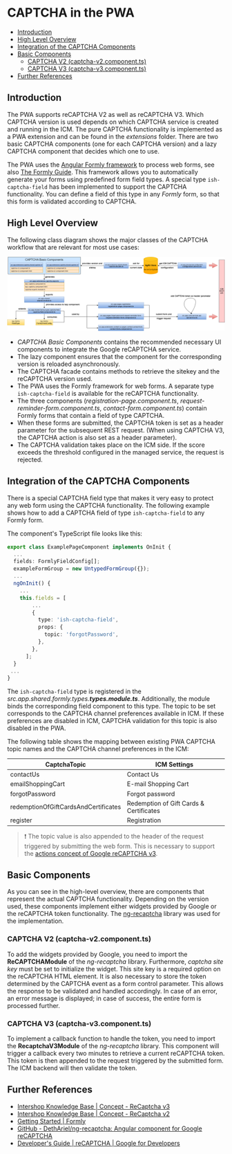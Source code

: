<!--
kb_concepts
kb_pwa
kb_everyone
kb_sync_latest_only
-->

# CAPTCHA in the PWA

- [Introduction](#introduction)
- [High Level Overview](#high-level-overview)
- [Integration of the CAPTCHA Components](#integration-of-the-captcha-components)
- [Basic Components](#basic-components)
  - [CAPTCHA V2 (captcha-v2.component.ts)](#captcha-v2-captcha-v2componentts)
  - [CAPTCHA V3 (captcha-v3.component.ts)](#captcha-v3-captcha-v3componentts)
- [Further References](#further-references)

## Introduction

The PWA supports reCAPTCHA V2 as well as reCAPTCHA V3.
Which CAPTCHA version is used depends on which CAPTCHA service is created and running in the ICM.
The pure CAPTCHA functionality is implemented as a PWA extension and can be found in the _extensions_ folder.
There are two basic CAPTCHA components (one for each CAPTCHA version) and a lazy CAPTCHA component that decides which one to use.

The PWA uses the [Angular Formly framework](https://formly.dev/docs/guide/getting-started) to process web forms, see also [The Formly Guide](../guides/formly.md).
This framework allows you to automatically generate your forms using predefined form field types.
A special type `ish-captcha-field` has been implemented to support the CAPTCHA functionality.
You can define a field of this type in any _Formly_ form, so that this form is validated according to CAPTCHA.

## High Level Overview

The following class diagram shows the major classes of the CAPTCHA workflow that are relevant for most use cases:

![Captcha Class Diagram](captcha-class-diagram.png)

- _CAPTCHA Basic Components_ contains the recommended necessary UI components to integrate the Google reCAPTCHA service.
- The lazy component ensures that the component for the corresponding version is reloaded asynchronously.
- The CAPTCHA facade contains methods to retrieve the sitekey and the reCAPTCHA version used.
- The PWA uses the Formly framework for web forms. A separate type `ish-captcha-field` is available for the reCAPTCHA functionality.
- The three components (_registration-page.component.ts_, _request-reminder-form.component.ts_, _contact-form.component.ts_) contain Formly forms that contain a field of type CAPTCHA.
- When these forms are submitted, the CAPTCHA token is set as a header parameter for the subsequent REST request. (When using CAPTCHA V3, the CAPTCHA action is also set as a header parameter).
- The CAPTCHA validation takes place on the ICM side. If the score exceeds the threshold configured in the managed service, the request is rejected.

## Integration of the CAPTCHA Components

There is a special CAPTCHA field type that makes it very easy to protect any web form using the CAPTCHA functionality.
The following example shows how to add a CAPTCHA field of type `ish-captcha-field` to any Formly form.

The component's TypeScript file looks like this:

```ts
export class ExamplePageComponent implements OnInit {
  ...
  fields: FormlyFieldConfig[];
  exampleFormGroup = new UntypedFormGroup({});
  ...
  ngOnInit() {
    ...
    this.fields = [
        ...
        {
          type: 'ish-captcha-field',
          props: {
            topic: 'forgotPassword',
          },
        },
      ];
  }
 ...
}
```

The `ish-captcha-field` type is registered in the _src.app.shared.formly.types.**types.module.ts**_.
Additionally, the module binds the corresponding field component to this type.
The topic to be set corresponds to the CAPTCHA channel preferences available in ICM.
If these preferences are disabled in ICM, CAPTCHA validation for this topic is also disabled in the PWA.

The following table shows the mapping between existing PWA CAPTCHA topic names and the CAPTCHA channel preferences in the ICM:

| **CaptchaTopic**                     | **ICM Settings**                        |
| ------------------------------------ | --------------------------------------- |
| contactUs                            | Contact Us                              |
| emailShoppingCart                    | E-mail Shopping Cart                    |
| forgotPassword                       | Forgot password                         |
| redemptionOfGiftCardsAndCertificates | Redemption of Gift Cards & Certificates |
| register                             | Registration                            |

> :exclamation: The topic value is also appended to the header of the request triggered by submitting the web form. This is necessary to support the [actions concept of Google reCAPTCHA v3](https://developers.google.com/recaptcha/docs/v3#actions).

## Basic Components

As you can see in the high-level overview, there are components that represent the actual CAPTCHA functionality.
Depending on the version used, these components implement either widgets provided by Google or the reCAPTCHA token functionality.
The [ng-recaptcha](https://github.com/DethAriel/ng-recaptcha) library was used for the implementation.

### CAPTCHA V2 (captcha-v2.component.ts)

To add the widgets provided by Google, you need to import the **ReCAPTCHAModule** of the _ng-recaptcha_ library.
Furthermore, _captcha site key_ must be set to initialize the widget.
This site key is a required option on the reCAPTCHA HTML element.
It is also necessary to store the token determined by the CAPTCHA event as a form control parameter.
This allows the response to be validated and handled accordingly.
In case of an error, an error message is displayed; in case of success, the entire form is processed further.

### CAPTCHA V3 (captcha-v3.component.ts)

To implement a callback function to handle the token, you need to import the **RecaptchaV3Module** of the _ng-recaptcha_ library.
This component will trigger a callback every two minutes to retrieve a current reCAPTCHA token.
This token is then appended to the request triggered by the submitted form.
The ICM backend will then validate the token.

## Further References

- [Intershop Knowledge Base | Concept - ReCaptcha v3](https://support.intershop.com/kb/index.php/Display/29X281)
- [Intershop Knowledge Base | Concept - ReCaptcha v2](https://support.intershop.com/kb/index.php/Display/2794B3)
- [Getting Started | Formly](https://formly.dev/docs/guide/getting-started)
- [GitHub - DethAriel/ng-recaptcha: Angular component for Google reCAPTCHA](https://github.com/DethAriel/ng-recaptcha)
- [Developer's Guide | reCAPTCHA | Google for Developers](https://developers.google.com/recaptcha/intro)
